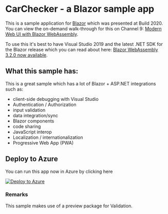 # CarChecker - a Blazor sample app
This is a sample application for [Blazor](https://blazor.net) which was presented at Build 2020.  You can view the on-demand walk-through for this on Channel 9: [Modern Web UI with Blazor WebAssembly](https://aka.ms/blazor-in-action).

To use this it's best to have Visual Studio 2019 and the latest .NET SDK for the Blazor release which you can read about here: [Blazor WebAssembly 3.2.0 now available](https://devblogs.microsoft.com/aspnet/blazor-webassembly-3-2-0-now-available/).

## What this sample has:
This is a great sample which has a lot of Blazor + ASP.NET integrations such as:
- client-side debugging with Visual Studio 
- Authentication / Authorization
- input validation
- data integration/sync
- Blazor components
- code sharing
- JavaScript interop
- Localization / internationalization
- Progressive Web App (PWA)

## Deploy to Azure
You can run this app now in Azure by clicking here

[![Deploy to Azure](https://aka.ms/deploytoazurebutton)](https://portal.azure.com/#create/Microsoft.Template/uri/https%3A%2F%2Fraw.githubusercontent.com%2Ftimheuer%2FCarChecker%2Fmaster%2Fdeploy.json)

### Remarks
This sample makes use of a preview package for Validation.